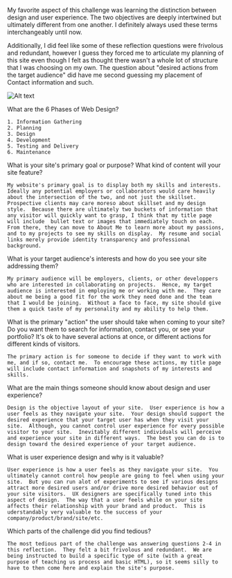 My favorite aspect of this challenge was learning the distinction between design and user experience.  The two objectives are deeply intertwined but ultimately different from one another.  I definitely always used these terms interchangeably until now.  

Additionally, I did feel like some of these reflection questions were frivolous and redundant, however I guess they forced me to articulate my planning of this site even though I felt as thought there wasn't a whole lot of structure that I was choosing on my own.  The question about "desired actions from the target audience" did have me second guessing my placement of Contact information and such. 

![Alt text](/Users/eliz/Desktop/phase-0/week-2/imgs/site-map.png)

What are the 6 Phases of Web Design?

	1. Information Gathering
	2. Planning
	3. Design
	4. Development
	5. Testing and Delivery
	6. Maintenance

What is your site's primary goal or purpose? What kind of content will your site feature?

	My website's primary goal is to display both my skills and interests.  Ideally any potential employers or collaborators would care heavily about the intersection of the two, and not just the skillset.  Prospective clients may care moreso about skillset and my design style.  Because there are ultimately two buckets of information that any visitor will quickly want to grasp, I think that my title page will include  bullet text or images that immediately touch on each.  From there, they can move to About Me to learn more about my passions, and to my projects to see my skills on display.  My resume and social links merely provide identity transparency and professional background.

What is your target audience's interests and how do you see your site addressing them?

	My primary audience will be employers, clients, or other developpers who are interested in collaborating on projects.  Hence, my target audience is interested in employing me or working with me.  They care about me being a good fit for the work they need done and the team that I would be joining.  Without a face to face, my site should give them a quick taste of my personality and my ability to help them.


What is the primary "action" the user should take when coming to your site? Do you want them to search for information, contact you, or see your portfolio? It's ok to have several actions at once, or different actions for different kinds of visitors.

	The primary action is for someone to decide if they want to work with me, and if so, contact me.  To encourage these actions, my title page will include contact information and snapshots of my interests and skills.


What are the main things someone should know about design and user experience?

	Design is the objective layout of your site.  User experience is how a user feels as they navigate your site.  Your design should support the desired experience that your target user has when they visit your site.  Although, you cannot control user experience for every possible visitor to your site.  Inevitably different individuals will perceive and experience your site in different ways.  The best you can do is to design toward the desired experience of your target audience.

What is user experience design and why is it valuable? 

	User experience is how a user feels as they navigate your site.  You ultimately cannot control how people are going to feel when using your site.  But you can run alot of experiments to see if various designs attract more desired users and/or drive more desired behavior out of your site visitors.  UX designers are specifically tuned into this aspect of design.  The way that a user feels while on your site affects their relationship with your brand and product.  This is uderstandably very valuable to the success of your company/product/brand/site/etc.

Which parts of the challenge did you find tedious?

	The most tedious part of the challenge was answering questions 2-4 in this reflection.  They felt a bit frivolous and redundant.  We are being instructed to build a specific type of site (with a great purpose of teaching us process and basic HTML), so it seems silly to have to then come here and explain the site's purpose.  
